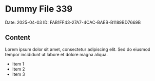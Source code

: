 # Dummy File 339

Date: 2025-04-03
ID: FAB1FF43-27A7-4CAC-BAEB-B1189BD7669B

## Content

Lorem ipsum dolor sit amet, consectetur adipiscing elit.
Sed do eiusmod tempor incididunt ut labore et dolore magna aliqua.

* Item 1
* Item 2
* Item 3

